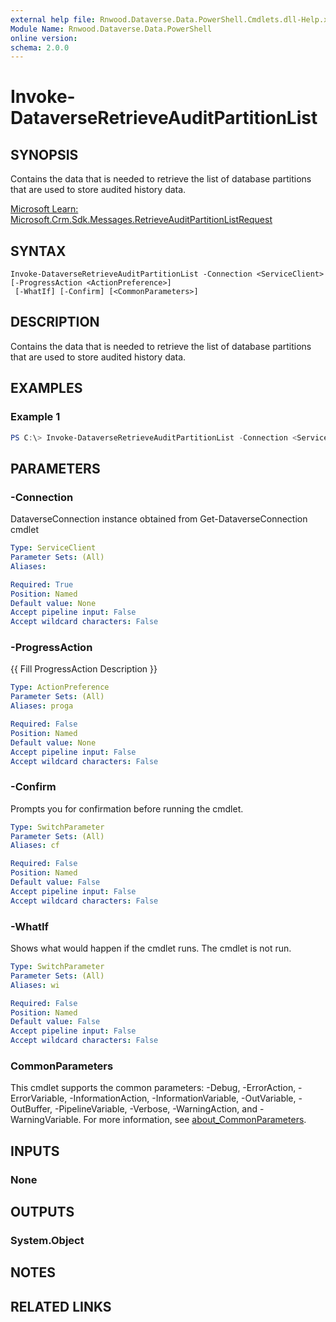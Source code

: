 ```yaml
---
external help file: Rnwood.Dataverse.Data.PowerShell.Cmdlets.dll-Help.xml
Module Name: Rnwood.Dataverse.Data.PowerShell
online version:
schema: 2.0.0
---
```


# Invoke-DataverseRetrieveAuditPartitionList

## SYNOPSIS
Contains the data that is needed to retrieve the list of database partitions that are used to store audited history data.

[Microsoft Learn: Microsoft.Crm.Sdk.Messages.RetrieveAuditPartitionListRequest](https://learn.microsoft.com/dotnet/api/Microsoft.Crm.Sdk.Messages.RetrieveAuditPartitionListRequest)

## SYNTAX

```
Invoke-DataverseRetrieveAuditPartitionList -Connection <ServiceClient> [-ProgressAction <ActionPreference>]
 [-WhatIf] [-Confirm] [<CommonParameters>]
```

## DESCRIPTION
Contains the data that is needed to retrieve the list of database partitions that are used to store audited history data.

## EXAMPLES

### Example 1
```powershell
PS C:\> Invoke-DataverseRetrieveAuditPartitionList -Connection <ServiceClient>
```

## PARAMETERS

### -Connection
DataverseConnection instance obtained from Get-DataverseConnection cmdlet

```yaml
Type: ServiceClient
Parameter Sets: (All)
Aliases:

Required: True
Position: Named
Default value: None
Accept pipeline input: False
Accept wildcard characters: False
```

### -ProgressAction
{{ Fill ProgressAction Description }}

```yaml
Type: ActionPreference
Parameter Sets: (All)
Aliases: proga

Required: False
Position: Named
Default value: None
Accept pipeline input: False
Accept wildcard characters: False
```

### -Confirm
Prompts you for confirmation before running the cmdlet.

```yaml
Type: SwitchParameter
Parameter Sets: (All)
Aliases: cf

Required: False
Position: Named
Default value: False
Accept pipeline input: False
Accept wildcard characters: False
```

### -WhatIf
Shows what would happen if the cmdlet runs. The cmdlet is not run.

```yaml
Type: SwitchParameter
Parameter Sets: (All)
Aliases: wi

Required: False
Position: Named
Default value: False
Accept pipeline input: False
Accept wildcard characters: False
```

### CommonParameters
This cmdlet supports the common parameters: -Debug, -ErrorAction, -ErrorVariable, -InformationAction, -InformationVariable, -OutVariable, -OutBuffer, -PipelineVariable, -Verbose, -WarningAction, and -WarningVariable. For more information, see [about_CommonParameters](http://go.microsoft.com/fwlink/?LinkID=113216).

## INPUTS

### None
## OUTPUTS

### System.Object
## NOTES

## RELATED LINKS
